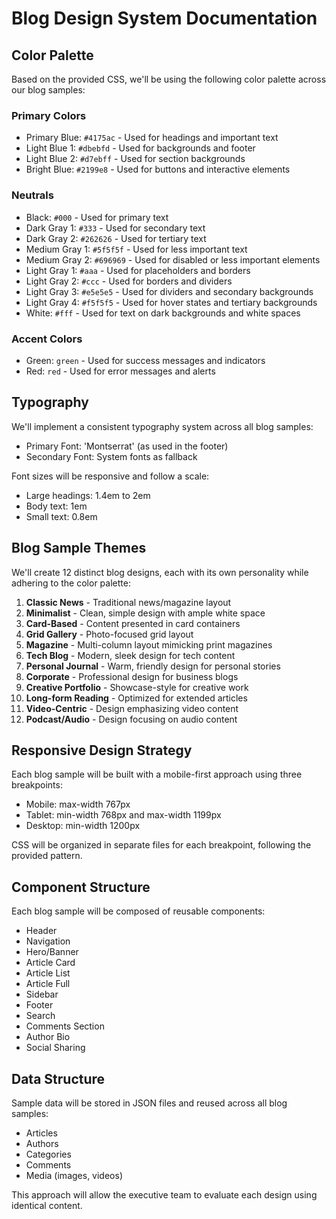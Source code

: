 # Blog Design System Documentation

## Color Palette

Based on the provided CSS, we'll be using the following color palette across our blog samples:

### Primary Colors
- Primary Blue: `#4175ac` - Used for headings and important text
- Light Blue 1: `#dbebfd` - Used for backgrounds and footer
- Light Blue 2: `#d7ebff` - Used for section backgrounds
- Bright Blue: `#2199e8` - Used for buttons and interactive elements

### Neutrals
- Black: `#000` - Used for primary text
- Dark Gray 1: `#333` - Used for secondary text
- Dark Gray 2: `#262626` - Used for tertiary text
- Medium Gray 1: `#5f5f5f` - Used for less important text
- Medium Gray 2: `#696969` - Used for disabled or less important elements
- Light Gray 1: `#aaa` - Used for placeholders and borders
- Light Gray 2: `#ccc` - Used for borders and dividers
- Light Gray 3: `#e5e5e5` - Used for dividers and secondary backgrounds
- Light Gray 4: `#f5f5f5` - Used for hover states and tertiary backgrounds
- White: `#fff` - Used for text on dark backgrounds and white spaces

### Accent Colors
- Green: `green` - Used for success messages and indicators
- Red: `red` - Used for error messages and alerts

## Typography

We'll implement a consistent typography system across all blog samples:

- Primary Font: 'Montserrat' (as used in the footer)
- Secondary Font: System fonts as fallback

Font sizes will be responsive and follow a scale:
- Large headings: 1.4em to 2em
- Body text: 1em
- Small text: 0.8em

## Blog Sample Themes

We'll create 12 distinct blog designs, each with its own personality while adhering to the color palette:

1. **Classic News** - Traditional news/magazine layout
2. **Minimalist** - Clean, simple design with ample white space
3. **Card-Based** - Content presented in card containers
4. **Grid Gallery** - Photo-focused grid layout
5. **Magazine** - Multi-column layout mimicking print magazines
6. **Tech Blog** - Modern, sleek design for tech content
7. **Personal Journal** - Warm, friendly design for personal stories
8. **Corporate** - Professional design for business blogs
9. **Creative Portfolio** - Showcase-style for creative work
10. **Long-form Reading** - Optimized for extended articles
11. **Video-Centric** - Design emphasizing video content
12. **Podcast/Audio** - Design focusing on audio content

## Responsive Design Strategy

Each blog sample will be built with a mobile-first approach using three breakpoints:

- Mobile: max-width 767px
- Tablet: min-width 768px and max-width 1199px
- Desktop: min-width 1200px

CSS will be organized in separate files for each breakpoint, following the provided pattern.

## Component Structure

Each blog sample will be composed of reusable components:

- Header
- Navigation
- Hero/Banner
- Article Card
- Article List
- Article Full
- Sidebar
- Footer
- Search
- Comments Section
- Author Bio
- Social Sharing

## Data Structure

Sample data will be stored in JSON files and reused across all blog samples:
- Articles
- Authors
- Categories
- Comments
- Media (images, videos)

This approach will allow the executive team to evaluate each design using identical content.
